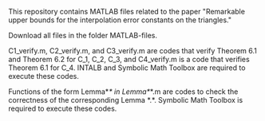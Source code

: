 This repository contains MATLAB files related to the paper "Remarkable upper bounds for the interpolation error constants on the triangles." 

Download all files in the folder MATLAB-files.

C1_verify.m, C2_verify.m, and C3_verify.m are codes that verify Theorem 6.1 and Theorem 6.2 for C_1, C_2, C_3, and C4_verify.m is a code that verifies Theorem 6.1 for C_4.
INTALB and Symbolic Math Toolbox are required to execute these codes.

Functions of the form Lemma\*_\* in Lemma\*_\*.m are codes to check the correctness of the corresponding Lemma \*.\*.
Symbolic Math Toolbox is required to execute these codes.
